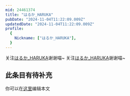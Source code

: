 ```yaml
---
mid: 24461374
title: "はるか_HARUKA"
pubDate: "2024-11-04T11:22:09.009Z"
updatedDate: "2024-11-04T11:22:09.009Z"
profile:
  {
    Nickname: ["はるか_HARUKA"],
  }
---
```


关注[はるか_HARUKA](https://space.bilibili.com/24461374)谢谢喵~ 关注[はるか_HARUKA](https://space.bilibili.com/24461374)谢谢喵~

## 此条目有待补充
你可以在[这里](https://github.com/Yuhanawa/VTuber.ICU-Content/edit/master/v/はるか_HARUKA/index.md)编辑本文
